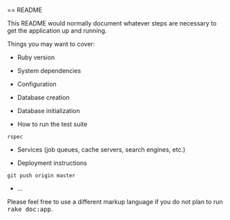 == README

This README would normally document whatever steps are necessary to get the
application up and running.

Things you may want to cover:

* Ruby version

* System dependencies

* Configuration

* Database creation

* Database initialization

* How to run the test suite
```
rspec
```

* Services (job queues, cache servers, search engines, etc.)

* Deployment instructions

`git push origin master`

* ...


Please feel free to use a different markup language if you do not plan to run
<tt>rake doc:app</tt>.

